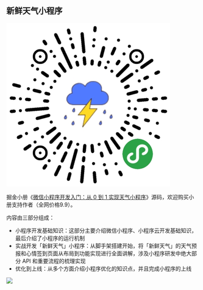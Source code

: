 ## 新鲜天气小程序

![](./qrcode.jpg)

掘金小册《[微信小程序开发入门：从 0 到 1 实现天气小程序](https://juejin.im/book/5b70f101e51d456669381803/)》源码，欢迎购买小册支持作者（全网价格9.9）。



内容由三部分组成：

* 小程序开发基础知识：这部分主要介绍微信小程序、小程序云开发基础知识，最后介绍了小程序的运行机制
* 实战开发「新鲜天气」小程序：从脚手架搭建开始，将「新鲜天气」的天气预报和心情签到页面从布局到功能实现进行全面讲解，涉及小程序研发中绝大部分 API 和重要流程的梳理实现
* 优化到上线：从多个方面介绍小程序优化的知识点，并且完成小程序的上线

![](https://user-gold-cdn.xitu.io/2018/8/27/1657b37b54c56142?imageView2/0/w/1280/h/960/format/webp/ignore-error/1)